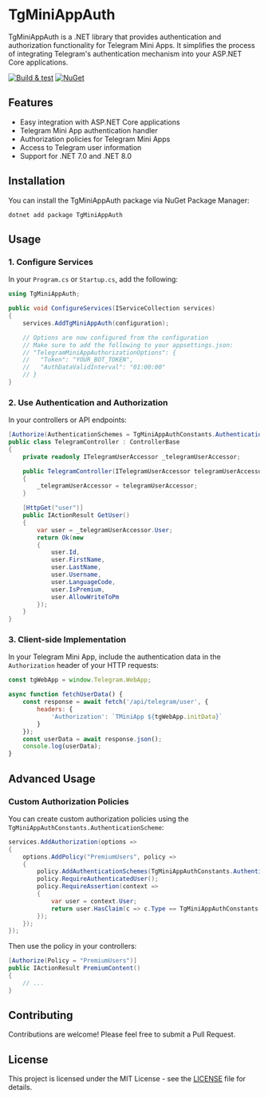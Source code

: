# TgMiniAppAuth

TgMiniAppAuth is a .NET library that provides authentication and authorization functionality for Telegram Mini Apps. It simplifies the process of integrating Telegram's authentication mechanism into your ASP.NET Core applications.

[![Build & test](https://github.com/nazarovsa/TgMiniAppAuth/actions/workflows/dotnet-build-and-test.yml/badge.svg)](https://github.com/nazarovsa/TgMiniAppAuth/actions/workflows/dotnet-build-and-test.yml)
[![NuGet](https://img.shields.io/nuget/v/TgMiniAppAuth.svg)](https://www.nuget.org/packages/TgMiniAppAuth/)

## Features

- Easy integration with ASP.NET Core applications
- Telegram Mini App authentication handler
- Authorization policies for Telegram Mini Apps
- Access to Telegram user information
- Support for .NET 7.0 and .NET 8.0

## Installation

You can install the TgMiniAppAuth package via NuGet Package Manager:

```
dotnet add package TgMiniAppAuth
```

## Usage

### 1. Configure Services

In your `Program.cs` or `Startup.cs`, add the following:

```csharp
using TgMiniAppAuth;

public void ConfigureServices(IServiceCollection services)
{
    services.AddTgMiniAppAuth(configuration);

    // Options are now configured from the configuration
    // Make sure to add the following to your appsettings.json:
    // "TelegramMiniAppAuthorizationOptions": {
    //   "Token": "YOUR_BOT_TOKEN",
    //   "AuthDataValidInterval": "01:00:00"
    // }
}
```

### 2. Use Authentication and Authorization

In your controllers or API endpoints:

```csharp
[Authorize(AuthenticationSchemes = TgMiniAppAuthConstants.AuthenticationScheme)]
public class TelegramController : ControllerBase
{
    private readonly ITelegramUserAccessor _telegramUserAccessor;

    public TelegramController(ITelegramUserAccessor telegramUserAccessor)
    {
        _telegramUserAccessor = telegramUserAccessor;
    }

    [HttpGet("user")]
    public IActionResult GetUser()
    {
        var user = _telegramUserAccessor.User;
        return Ok(new
        {
            user.Id,
            user.FirstName,
            user.LastName,
            user.Username,
            user.LanguageCode,
            user.IsPremium,
            user.AllowWriteToPm
        });
    }
}
```

### 3. Client-side Implementation

In your Telegram Mini App, include the authentication data in the `Authorization` header of your HTTP requests:

```javascript
const tgWebApp = window.Telegram.WebApp;

async function fetchUserData() {
    const response = await fetch('/api/telegram/user', {
        headers: {
            'Authorization': `TMiniApp ${tgWebApp.initData}`
        }
    });
    const userData = await response.json();
    console.log(userData);
}
```

## Advanced Usage

### Custom Authorization Policies

You can create custom authorization policies using the `TgMiniAppAuthConstants.AuthenticationScheme`:

```csharp
services.AddAuthorization(options =>
{
    options.AddPolicy("PremiumUsers", policy =>
    {
        policy.AddAuthenticationSchemes(TgMiniAppAuthConstants.AuthenticationScheme);
        policy.RequireAuthenticatedUser();
        policy.RequireAssertion(context =>
        {
            var user = context.User;
            return user.HasClaim(c => c.Type == TgMiniAppAuthConstants.Claims.IsPremium && c.Value == "True");
        });
    });
});
```

Then use the policy in your controllers:

```csharp
[Authorize(Policy = "PremiumUsers")]
public IActionResult PremiumContent()
{
    // ...
}
```

## Contributing

Contributions are welcome! Please feel free to submit a Pull Request.

## License

This project is licensed under the MIT License - see the [LICENSE](LICENSE) file for details.